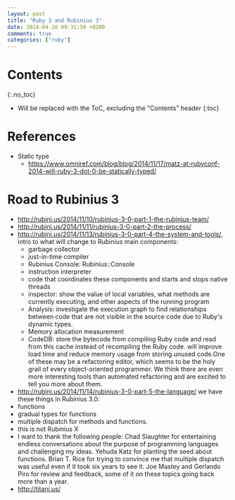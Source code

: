 ```yaml
---
layout: post
title: "Ruby 3 and Rubinius 3"
date: 2014-04-20 09:31:50 +0200
comments: true
categories: ["ruby"]
---
```


# Contents
{:.no_toc}

* Will be replaced with the ToC, excluding the "Contents" header
{:toc}

# References

* Static type
  * https://www.omniref.com/blog/blog/2014/11/17/matz-at-rubyconf-2014-will-ruby-3-dot-0-be-statically-typed/


# Road to Rubinius 3

* http://rubini.us/2014/11/10/rubinius-3-0-part-1-the-rubinius-team/
* http://rubini.us/2014/11/11/rubinius-3-0-part-2-the-process/
* http://rubini.us/2014/11/13/rubinius-3-0-part-4-the-system-and-tools/,
    intro to what will change to Rubinius main components:
  * garbage collector
  * just-in-time compiler
  * Rubinius Console: Rubinius::Console
  * instruction interpreter
  * code that coordinates these components and starts and stops native threads
  * inspector: show the value of local variables, what methods are currently executing, and other aspects of the running program
  * Analysis:  investigate the execution graph to find relationships between code that are not visible in the source code due to Ruby's dynamic types.
  * Memory allocation measurement
  * CodeDB: store the bytecode from compiling Ruby code and read from
      this cache instead of recompiling the Ruby code. will improve load
      time and reduce memory usage from storing unused code.One of these
      may be a refactoring editor, which seems to be the holy grail of
      every object-oriented programmer. We think there are even more
      interesting tools than automated refactoring and are excited to
      tell you more about them.
*  http://rubini.us/2014/11/14/rubinius-3-0-part-5-the-language/ we have these things in Rubinius 3.0:
  * functions
  * gradual types for functions
  * multiple dispatch for methods and functions.
  * this is not Rubinius X
  * I want to thank the following people: Chad Slaughter for entertaining endless conversations about the purpose of programming languages and challenging my ideas. Yehuda Katz for planting the seed about functions. Brian T. Rice for trying to convince me that multiple dispatch was useful even if it took six years to see it. Joe Mastey and Gerlando Piro for review and feedback, some of it on these topics going back more than a year. 
  * http://titani.us/

